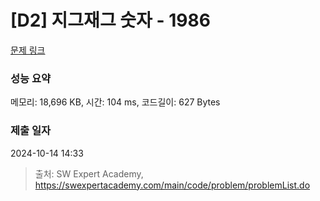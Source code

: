 # [D2] 지그재그 숫자 - 1986 

[문제 링크](https://swexpertacademy.com/main/code/problem/problemDetail.do?contestProbId=AV5PxmBqAe8DFAUq) 

### 성능 요약

메모리: 18,696 KB, 시간: 104 ms, 코드길이: 627 Bytes

### 제출 일자

2024-10-14 14:33



> 출처: SW Expert Academy, https://swexpertacademy.com/main/code/problem/problemList.do
